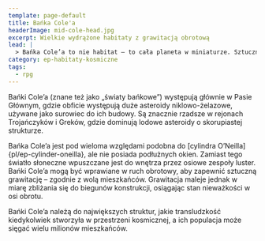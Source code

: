 ```yaml
---
template: page-default
title: Bańka Cole'a
headerImage: mid-cole-head.jpg
excerpt: Wielkie wydrążone habitaty z grawitacją obrotową
lead: |
  > Bańka Cole’a to nie habitat – to cała planeta w miniaturze. Sztuczne góry, sztuczne morza, całe niebo na lustrze. W środku możesz zapomnieć, że jesteś w kosmosie... do czasu, aż wylecisz za daleko i grawitacja zacznie świrować. Luksus dla milionów albo wielka klatka z widokiem.
category: ep-habitaty-kosmiczne
tags: 
  - rpg
---
```

Bańki Cole’a (znane też jako „światy bańkowe”) występują głównie w Pasie Głównym, gdzie obficie występują duże asteroidy niklowo-żelazowe, używane jako surowiec do ich budowy. Są znacznie rzadsze w rejonach Trojańczyków i Greków, gdzie dominują lodowe asteroidy o skorupiastej strukturze.

Bańka Cole’a jest pod wieloma względami podobna do [cylindra O’Neilla]{pl/ep-cylinder-oneilla}, ale nie posiada podłużnych okien. Zamiast tego światło słoneczne wpuszczane jest do wnętrza przez osiowe zespoły luster. Bańki Cole’a mogą być wprawiane w ruch obrotowy, aby zapewnić sztuczną grawitację – zgodnie z wolą mieszkańców. Grawitacja maleje jednak w miarę zbliżania się do biegunów konstrukcji, osiągając stan nieważkości w osi obrotu.

Bańki Cole’a należą do największych struktur, jakie transludzkość kiedykolwiek stworzyła w przestrzeni kosmicznej, a ich populacja może sięgać wielu milionów mieszkańców.
